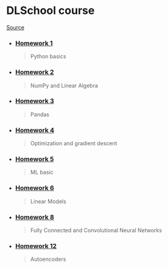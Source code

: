 # DLSchool course
[Source](https://github.com/DLSchool/deep-learning-school)

- ### [Homework 1](/DLSchool%20course/homework_1/)
    > Python basics

- ### [Homework 2](/DLSchool%20course/homework_2/)
    > NumPy and Linear Algebra

- ### [Homework 3](/DLSchool%20course/homework_3/)
    > Pandas

- ### [Homework 4](/DLSchool%20course/homework_4/)
    > Optimization and gradient descent

- ### [Homework 5](/DLSchool%20course/homework_5/)
    > ML basic

- ### [Homework 6](/DLSchool%20course/homework_6/)
    > Linear Models

- ### [Homework 8](/DLSchool%20course/homework_8/)
    > Fully Connected and Convolutional Neural Networks

- ### [Homework 12](/DLSchool%20course/homework_12/)
    > Autoencoders